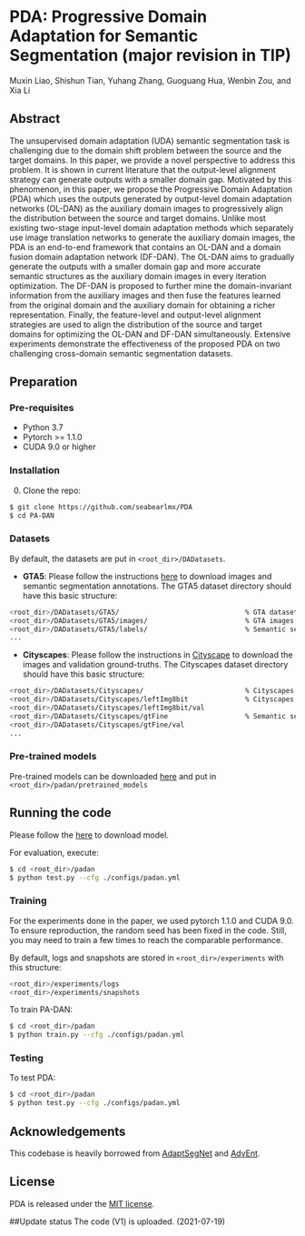 # PDA: Progressive Domain Adaptation for Semantic Segmentation (major revision in TIP)
Muxin Liao, Shishun Tian, Yuhang Zhang, Guoguang Hua, Wenbin Zou, and Xia Li

## Abstract
The unsupervised domain adaptation (UDA) semantic segmentation task is challenging due to the domain shift problem between the source and the target domains. In this paper, we provide a novel perspective to address this problem. It is shown in current literature that the output-level alignment strategy can generate outputs with a smaller domain gap. Motivated by this phenomenon, in this paper, we propose the Progressive Domain Adaptation (PDA) which uses the outputs generated by output-level domain adaptation networks (OL-DAN) as the auxiliary domain images to progressively align the distribution between the source and target domains. Unlike most existing two-stage input-level domain adaptation methods which separately use image translation networks to generate the auxiliary domain images, the PDA is an end-to-end framework that contains an OL-DAN and a domain fusion domain adaptation network (DF-DAN). The OL-DAN aims to gradually generate the outputs with a smaller domain gap and more accurate semantic structures as the auxiliary domain images in every iteration optimization. The DF-DAN is proposed to further mine the domain-invariant information from the auxiliary images and then fuse the features learned from the original domain and the auxiliary domain for obtaining a richer representation. Finally, the feature-level and output-level alignment strategies are used to align the distribution of the source and target domains for optimizing the OL-DAN and DF-DAN simultaneously. Extensive experiments demonstrate the effectiveness of the proposed PDA on two challenging cross-domain semantic segmentation datasets.

## Preparation

### Pre-requisites
* Python 3.7
* Pytorch >= 1.1.0
* CUDA 9.0 or higher

### Installation
0. Clone the repo:
```bash
$ git clone https://github.com/seabearlmx/PDA
$ cd PA-DAN
```

### Datasets
By default, the datasets are put in ```<root_dir>/DADatasets```. 

* **GTA5**: Please follow the instructions [here](https://download.visinf.tu-darmstadt.de/data/from_games/) to download images and semantic segmentation annotations. The GTA5 dataset directory should have this basic structure:
```bash
<root_dir>/DADatasets/GTA5/                               % GTA dataset root
<root_dir>/DADatasets/GTA5/images/                        % GTA images
<root_dir>/DADatasets/GTA5/labels/                        % Semantic segmentation labels
...
```

* **Cityscapes**: Please follow the instructions in [Cityscape](https://www.cityscapes-dataset.com/) to download the images and validation ground-truths. The Cityscapes dataset directory should have this basic structure:
```bash
<root_dir>/DADatasets/Cityscapes/                         % Cityscapes dataset root
<root_dir>/DADatasets/Cityscapes/leftImg8bit              % Cityscapes images
<root_dir>/DADatasets/Cityscapes/leftImg8bit/val
<root_dir>/DADatasets/Cityscapes/gtFine                   % Semantic segmentation labels
<root_dir>/DADatasets/Cityscapes/gtFine/val
...
```

### Pre-trained models
Pre-trained models can be downloaded [here](https://github.com/seabearlmx/PDA/releases) and put in ```<root_dir>/padan/pretrained_models```

## Running the code
Please follow the [here](https://github.com/seabearlmx/PDA/releases) to download model.

For evaluation, execute:
```bash
$ cd <root_dir>/padan
$ python test.py --cfg ./configs/padan.yml
```

### Training
For the experiments done in the paper, we used pytorch 1.1.0 and CUDA 9.0. To ensure reproduction, the random seed has been fixed in the code. Still, you may need to train a few times to reach the comparable performance.

By default, logs and snapshots are stored in ```<root_dir>/experiments``` with this structure:
```bash
<root_dir>/experiments/logs
<root_dir>/experiments/snapshots
```

To train PA-DAN:
```bash
$ cd <root_dir>/padan
$ python train.py --cfg ./configs/padan.yml

```

### Testing
To test PDA:
```bash
$ cd <root_dir>/padan
$ python test.py --cfg ./configs/padan.yml
```

## Acknowledgements
This codebase is heavily borrowed from [AdaptSegNet](https://github.com/wasidennis/AdaptSegNet) and [AdvEnt](https://github.com/valeoai/ADVENT).

## License
PDA is released under the [MIT license](./LICENSE).

##Update status
The code (V1) is uploaded. (2021-07-19)
